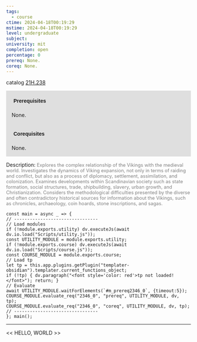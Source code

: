 ```yaml
---
tags:
  - course
ctime: 2024-04-18T00:19:29
mstime: 2024-04-18T00:19:29
level: undergraduate
subject: 
university: mit
completion: open
percentage: 0
prereq: None.
coreq: None.
---
```


catalog [21H.238](http://student.mit.edu/catalog/m21Ha.html#21H.238)

<span style="display: block; padding: 15px; background-color: rgb(100, 100, 100, 0.2);"><font id="m_prereq2346_0" style="display: block; font-family: Arial, sans-serif; font-weight: bold; padding: 5px">Prerequisites</font><br><span id="prereq2346_0">None.</span></span>
<span style="display: block; padding: 15px; background-color: rgb(100, 100, 100, 0.2);"><font id="m_coreq2346_0" style="display: block; font-family: Arial, sans-serif; font-weight: bold; padding: 5px">Corequisites</font><br><span id="coreq2346_0">None.</span></span>

<font style="">Description:</font>
<font style="color: grey; font-size: 0.8rem;">Explores the complex relationship of the Vikings with the medieval world. Investigates the dynamics of Viking expansion, not only in terms of raiding and conflict, but also as a process of diplomacy, settlement, assimilation, and colonization. Examines developments within Scandinavian society such as state formation, social structures, trade, shipbuilding, slavery, urban growth, and Christianization. Considers the methodological difficulties presented by the diverse and often contradictory historical sources for information about the Vikings, such as chronicles, archaeology, coin hoards, stone inscriptions, and sagas.</font>

```dataviewjs
const main = async _ => {
// --------------------------------
// Load modules
if (!module.exports.utility) dv.executeJs(await dv.io.load("Scripts/utility.js"));
const UTILITY_MODULE = module.exports.utility;
if (!module.exports.course) dv.executeJs(await dv.io.load("Scripts/course.js"));
const COURSE_MODULE = module.exports.course;
// Load tp
let tp = this.app.plugins.getPlugin("templater-obsidian").templater.current_functions_object;
if (!tp) { dv.paragraph("<font style='color: red'>tp not loaded!</font>"); return; }
// Evaluate
await UTILITY_MODULE.waitForElements(`#m_prereq2346_0`, {timeout:5});
COURSE_MODULE.evaluate_req("2346_0", "prereq", UTILITY_MODULE, dv, tp);
COURSE_MODULE.evaluate_req("2346_0", "coreq", UTILITY_MODULE, dv, tp);
// --------------------------------
}; main();
```

---

<< HELLO, WORLD >>
